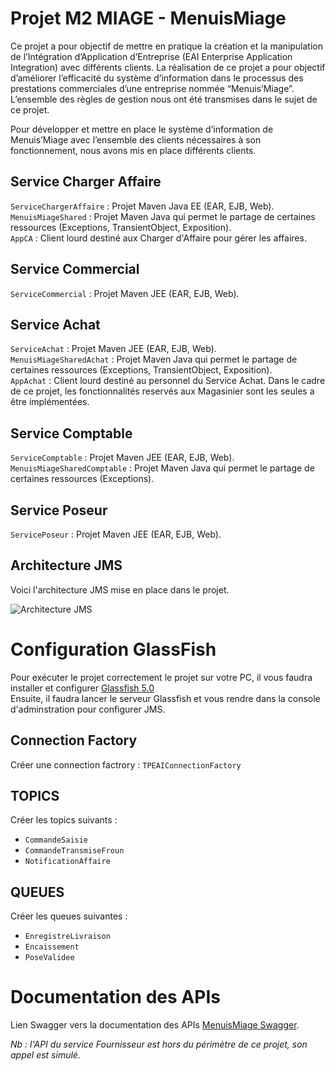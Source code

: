 # Projet M2 MIAGE - MenuisMiage

Ce projet a pour objectif de mettre en pratique la création et la manipulation de l’Intégration d’Application d’Entreprise (EAI Enterprise
Application Integration) avec différents clients. La réalisation de ce projet a pour objectif d’améliorer l’efficacité du système d’information dans le processus des prestations commerciales d’une entreprise nommée “Menuis’Miage”. L’ensemble des règles de gestion nous ont été transmises dans le sujet de ce projet.

Pour développer et mettre en place le système d’information de Menuis’Miage avec l’ensemble des clients nécessaires à
son fonctionnement, nous avons mis en place différents clients.

## Service Charger Affaire
`ServiceChargerAffaire` : Projet Maven Java EE (EAR, EJB, Web).  
`MenuisMiageShared` : Projet Maven Java qui permet le partage de certaines ressources (Exceptions, TransientObject, Exposition).  
`AppCA` : Client lourd destiné aux Charger d'Affaire pour gérer les affaires.  

## Service Commercial
`ServiceCommercial` : Projet Maven JEE (EAR, EJB, Web).    

## Service Achat
`ServiceAchat` : Projet Maven JEE (EAR, EJB, Web).  
`MenuisMiageSharedAchat` : Projet Maven Java qui permet le partage de certaines ressources (Exceptions, TransientObject, Exposition).  
`AppAchat` : Client lourd destiné au personnel du Service Achat. Dans le cadre de ce projet, les fonctionnalités reservés aux Magasinier sont les seules a être implémentées.  

## Service Comptable
`ServiceComptable` : Projet Maven JEE (EAR, EJB, Web).  
`MenuisMiageSharedComptable` : Projet Maven Java qui permet le partage de certaines ressources (Exceptions).  

## Service Poseur
`ServicePoseur` : Projet Maven JEE (EAR, EJB, Web).  

## Architecture JMS

Voici l'architecture JMS mise en place dans le projet.

![Architecture JMS](https://user-images.githubusercontent.com/48246043/144722684-9f530616-d95f-48cb-a079-b01ed2b8967c.png)
 
# Configuration GlassFish

Pour exécuter le projet correctement le projet sur votre PC, il vous faudra installer et configurer [Glassfish 5.0](https://javaee.github.io/glassfish/download)  
Ensuite, il faudra lancer le serveur Glassfish et vous rendre dans la console d'adminstration pour configurer JMS.

## Connection Factory

Créer une connection factrory : `TPEAIConnectionFactory`

## TOPICS

Créer les topics suivants :
- `CommandeSaisie`
- `CommandeTransmiseFroun`
- `NotificationAffaire`

## QUEUES

Créer les queues suivantes :
- `EnregistreLivraison`
- `Encaissement`
- `PoseValidee`

# Documentation des APIs

Lien Swagger vers la documentation des APIs [MenuisMiage Swagger](https://app.swaggerhub.com/apis-docs/christian.michielan/MenuisMiage/1.0.0#/).  

*Nb : l'API du service Fournisseur est hors du périmètre de ce projet, son appel est simulé.*
